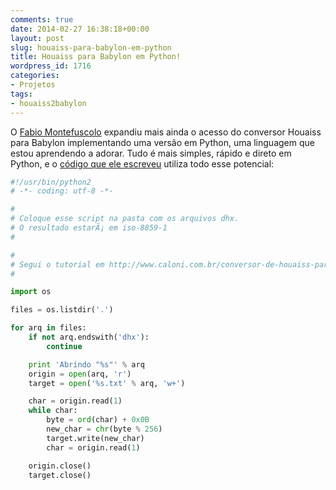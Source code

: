 ```yaml
---
comments: true
date: 2014-02-27 16:38:18+00:00
layout: post
slug: houaiss-para-babylon-em-python
title: Houaiss para Babylon em Python!
wordpress_id: 1716
categories:
- Projetos
tags:
- houaiss2babylon
---
```


O [Fabio Montefuscolo](https://gist.github.com/fabiomontefuscolo) expandiu mais ainda o acesso do conversor Houaiss para Babylon implementando uma versão em Python, uma linguagem que estou aprendendo a adorar. Tudo é mais simples, rápido e direto em Python, e o [código que ele escreveu](https://gist.github.com/fabiomontefuscolo/9234485) utiliza todo esse potencial:

```python
#!/usr/bin/python2
# -*- coding: utf-8 -*-

#
# Coloque esse script na pasta com os arquivos dhx.
# O resultado estarÃ¡ em iso-8859-1
#

#
# Segui o tutorial em http://www.caloni.com.br/conversor-de-houaiss-para-babylon-parte-1
#

import os

files = os.listdir('.')

for arq in files:
    if not arq.endswith('dhx'):
        continue

    print 'Abrindo "%s"' % arq
    origin = open(arq, 'r')
    target = open('%s.txt' % arq, 'w+')

    char = origin.read(1)
    while char:
        byte = ord(char) + 0x0B
        new_char = chr(byte % 256)
        target.write(new_char)
        char = origin.read(1)

    origin.close()
    target.close()

```



